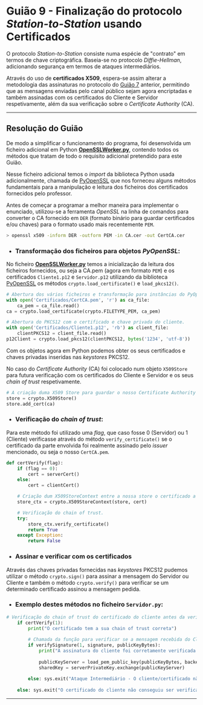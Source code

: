 # Guião 9 -  Finalização do protocolo *Station-to-Station* usando Certificados

O protocolo *Station-to-Station* consiste numa espécie de "contrato" em termos de chave criptográfica. Baseia-se no protocolo *Diffie-Hellman*, adicionando segurança em termos de ataques intermediários.

Através do uso de **certificados X509**, espera-se assim alterar a metodologia das assinaturas no protocolo do [Guião 7](https://github.com/uminho-miei-crypto/1920-G9/tree/master/Gui%C3%B5es/G7) anterior, permitindo que as mensagens enviadas pelo canal público sejam agora encriptadas e também assinadas com os certificados do Cliente e Servidor respetivamente, além da sua verificação sobre o *Certificate Authority* (CA).

---

## Resolução do Guião


De modo a simplificar o funcionamento do programa, foi desenvolvida um ficheiro adicional em Python [**OpenSSLWorker.py**](https://github.com/uminho-miei-crypto/1920-G9/blob/master/Gui%C3%B5es/G9/OpenSSLWorker.py), contendo todos os métodos que tratam de todo o requisito adicional pretendido para este Guião. 

Nesse ficheiro adicional temos o *import* da biblioteca Python usada adicionalmente, chamada de [PyOpenSSL](https://www.pyopenssl.org/en/stable/) que nos forneceu alguns métodos fundamentais para a manipulação e leitura dos ficheiros dos certificados fornecidos pelo professor.

Antes de começar a programar a melhor maneira para implementar o enunciado, utilizou-se a ferramenta *OpenSSL* na linha de comandos para converter o CA fornecido em `DER` (formato binário para guardar certificados e/ou chaves) para o formato usado mais recentemente `PEM`.

```bash
> openssl x509 -inform DER -outform PEM -in CA.cer -out CertCA.cer
```

- ### Transformação dos ficheiros para objetos *PyOpenSSL*:

No ficheiro [**OpenSSLWorker.py**](https://github.com/uminho-miei-crypto/1920-G9/blob/master/Gui%C3%B5es/G9/OpenSSLWorker.py) temos a inicialização da leitura dos ficheiros fornecidos, ou seja a CA.pem (agora em formato `PEM`) e os certificados `Cliente1.p12` e `Servidor.p12` utilizando da biblioteca [PyOpenSSL](https://www.pyopenssl.org/en/stable/) os métodos `crypto.load_certificate()` e `load_pkcs12()`.

```python
# Abertura dos vários ficheiros e transformação para instâncias do PyOpenSSL
with open('Certificados/CertCA.pem', 'r') as ca_file:
    ca_pem = ca_file.read()
ca = crypto.load_certificate(crypto.FILETYPE_PEM, ca_pem)

# Abertura do PKCS12 com o certificado e chave privada do cliente.
with open('Certificados/Cliente1.p12', 'rb') as client_file:
    clientPKCS12 = client_file.read()
p12Client = crypto.load_pkcs12(clientPKCS12, bytes('1234', 'utf-8'))
```
Com os objetos agora em Python podemos obter os seus certificados e chaves privadas inseridas nas *keystores* PKCS12.

No caso do *Certificate Authority* (CA) foi colocado num objeto `X509Store` para futura verificação com os certificados do Cliente e Servidor e os seus *chain of trust* respetivamente.

```python
# A criação duma X509 Store para guardar o nosso Certificate Authority (CA)
store = crypto.X509Store()
store.add_cert(ca)
```

- ###  Verificação do *chain of trust*:

Para este método foi utilizado uma *flag*, que caso fosse 0 (Servidor) ou 1 (Cliente) verificasse através do método `verify_certificate()` se o certificado da parte envolvida foi realmente assinado pelo *issuer* mencionado, ou seja o nosso `CertCA.pem`.

```python
def certVerify(flag):
    if (flag == 0):
        cert = serverCert()
    else:
        cert = clientCert()

    # Criação dum X509StoreContext entre a nossa store o certificado a verificar.
    store_ctx = crypto.X509StoreContext(store, cert)

    # Verificação do chain of trust.
    try:
        store_ctx.verify_certificate()
        return True
    except Exception:
        return False
```

- ### Assinar e verificar com os certificados

Através das chaves privadas fornecidas nas *keystores* PKCS12 pudemos utilizar o método `crypto.sign()` para assinar a mensagem do Servidor ou Cliente e também o método `crypto.verify()` para verificar se um determinado certificado assinou a mensagem pedida.

- ### Exemplo destes métodos no ficheiro `Servidor.py`:

```python
# Verificação do chain of trust do certificado do cliente antes da verificação da assinatura.
    if certVerify(1):
        print("O certificado tem a sua chain of trust correta")
        
        # Chamada da função para verificar se a mensagem recebida do Cliente foi assinada pelo mesmo, usando Chave Pública do Certificado.
        if verifySignature(1, signature, publicKeyBytes):
            print("A assinatura do cliente foi corretamente verificada com o seu certificado")
            
            publicKeyServer = load_pem_public_key(publicKeyBytes, backend=default_backend())
            sharedKey = serverPrivateKey.exchange(publicKeyServer)
        
        else: sys.exit("Ataque Intermediário - O cliente/certificado não assinou esta mensagem.")
    
    else: sys.exit("O certificado do cliente não conseguiu ser verificado no seu chain of trust (CA)")
```
---
